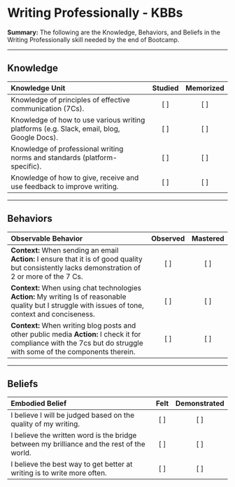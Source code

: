# Writing Professionally - KBBs
**Summary:** The following are the Knowledge, Behaviors, and Beliefs in the Writing Professionally skill needed by the end of Bootcamp.

----------
## **Knowledge**


| Knowledge Unit   |      Studied      | Memorized |
|:-------------|:------------------:|:--------:|
| Knowledge of principles of  effective communication (7Cs). | [ ] |    [ ] |
| Knowledge of how to use various writing  platforms (e.g. Slack, email, blog, Google Docs). | [ ] |    [ ] |
| Knowledge of professional writing norms and standards (platform-specific). | [ ] |    [ ] |
| Knowledge of how to give, receive  and use feedback to improve writing. | [ ] |    [ ] |


----------


## **Behaviors**


| Observable Behavior   |      Observed      | Mastered |
|:-------------|:------------------:|:--------:|
| **Context:**  When sending an email **Action:** I  ensure that it is of good quality but consistently lacks demonstration of 2 or more of the 7 Cs. | [ ] |    [ ] |
| **Context:**  When using chat technologies **Action:** My writing Is of reasonable quality but I struggle with issues of tone, context and conciseness. | [ ] |    [ ] |
| **Context:**  When writing blog posts and other public media **Action:** I check it for compliance with  the 7cs but do struggle with some of the components therein. | [ ] |    [ ] |

----------


## **Beliefs**


| Embodied Belief   |      Felt      | Demonstrated |
|:-------------|:------------------:|:--------:|
| I believe I will be judged based on the quality of my writing. |   [ ]   |   [ ] |
| I believe the written word is the bridge between my brilliance and the rest of the world. |   [ ]   |   [ ] |
| I believe the best way to get better at writing is to write more often. |   [ ]   |   [ ] |
